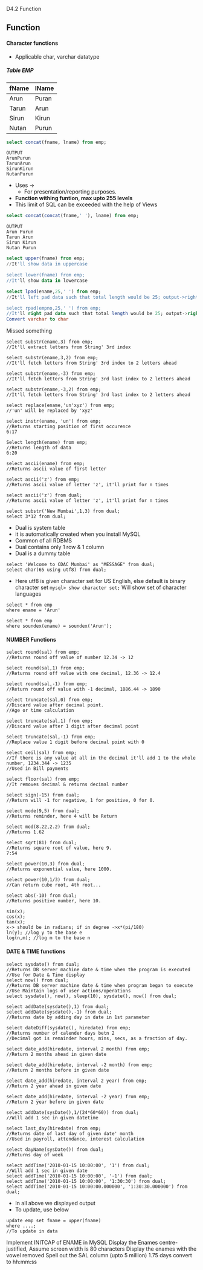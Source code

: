 D4.2 Function

## Function

#### Character functions
- Applicable char, varchar datatype
##### Table EMP

| fName | lName |
|-------|-------|
| Arun | Puran |
| Tarun | Arun |
| Sirun | Kirun |
| Nutan | Purun |

```sql
select concat(fname, lname) from emp;
```
```
OUTPUT
ArunPurun
TarunArun
SirunKirun
NutanPurun
```
- Uses ->
	- For presentation/reporting purposes.
- **Function withing funtion, max upto 255 levels**
- This limit of SQL can be exceeded with the help of Views

```sql
select concat(concat(fname,' '), lname) from emp;
```
```
OUTPUT
Arun Purun
Tarun Arun
Sirun Kirun
Nutan Purun
```

```sql
select upper(fname) from emp;
//It'll show data in uppercase

select lower(fname) from emp;
//It'll show data in lowercase

select lpad(ename,25,' ') from emp;
//It'll left pad data such that total length would be 25; output->right justified

select rpad(empno,25,' ') from emp;
//It'll right pad data such that total length would be 25; output->right justified
Convert varchar to char
```
Missed something
```
select substr(ename,3) from emp;
//It'll extract letters from String' 3rd index

select substr(ename,3,2) from emp;
//It'll fetch letters from String' 3rd index to 2 letters ahead

select substr(ename,-3) from emp;
//It'll fetch letters from String' 3rd last index to 2 letters ahead

select substr(ename,-3,2) from emp;
//It'll fetch letters from String' 3rd last index to 2 letters ahead

select replace(ename,'un'xyz') from emp;
//'un' will be replaced by 'xyz'

select instr(ename, 'un') from emp;
//Returns starting position of first occurence
6:17

Select length(ename) from emp;
//Returns length of data
6:20

select ascii(ename) from emp;
//Returns ascii value of first letter

select ascii('z') from emp;
//Returns ascii value of letter 'z', it'll print for n times

select ascii('z') from dual;
//Returns ascii value of letter 'z', it'll print for n times

select substr('New Mumbai',1,3) from dual;
select 3*12 from dual;
```
- Dual is system table
- it is automatically created when you install MySQL
- Common of all RDBMS
- Dual contains only 1 row & 1 column
- Dual is a dummy table
```
select 'Welcome to CDAC Mumbai' as "MESSAGE" from dual;
select char(65 using utf8) from dual;
```
- Here utf8 is given character set for US English, else default is binary character set
```mysql> show character set;``` Will show set of character languages
```
select * from emp
where ename = 'Arun'

select * from emp
where soundex(ename) = soundex('Arun');
```

#### NUMBER Functions

```
select round(sal) from emp;
//Returns round off value of number 12.34 -> 12

select round(sal,1) from emp;
//Returns round off value with one decimal, 12.36 -> 12.4

select round(sal,-1) from emp;
//Return round off value with -1 decimal, 1886.44 -> 1890

select truncate(sal,0) from emp;
//Discard value after decimal point.
//Age or time calculation

select truncate(sal,1) from emp;
//Discard value after 1 digit after decimal point

select truncate(sal,-1) from emp;
//Replace value 1 digit before decimal point with 0

select ceil(sal) from emp;
//If there is any value at all in the decimal it'll add 1 to the whole number, 1234.344 -> 1235
//Used in Bill payments

select floor(sal) from emp;
//It removes decimal & returns decimal number

select sign(-15) from dual;
//Return will -1 for negative, 1 for positive, 0 for 0.

select mode(9,5) from dual;
//Returns reminder, here 4 will be Return

select mod(8.22,2.2) from dual;
//Returns 1.62

select sqrt(81) from dual;
//Returns square root of value, here 9.
7:54

select power(10,3) from dual;
//Returns exponential value, here 1000.

select power(10,1/3) from dual;
//Can return cube root, 4th root...

select abs(-10) from dual;
//Returns positive number, here 10.

sin(x);
cos(x);
tan(x);
x-> should be in radians; if in degree ->x*(pi/180)
ln(y); //log y to the base e
log(n,m); //log m to the base n
```	

#### DATE & TIME functions

```
select sysdate() from dual;
//Returns DB server machine date & time when the program is executed
//Use for Date & Time display
select now() from dual;
//Returns DB server machine date & time when program began to execute
//Use Maintain logs of user actions/operations
select sysdate(), now(), sleep(10), sysdate(), now() from dual;

select addDate(sysdate(),1) from dual;
select addDate(sysdate(),-1) from dual;
//Returns date by adding day in date in 1st parameter

select dateDiff(sysdate(), hiredate) from emp;
//Returns number of calender days betn 2
//Decimal got is remainder hours, mins, secs, as a fraction of day.

select date_add(hiredate, interval 2 month) from emp;
//Return 2 months ahead in given date

select date_add(hiredate, interval -2 month) from emp;
//Return 2 months before in given date

select date_add(hiredate, interval 2 year) from emp;
//Return 2 year ahead in given date

select date_add(hiredate, interval -2 year) from emp;
//Return 2 year before in given date

select addDate(sysDate(),1/(24*60*60)) from dual;
//Will add 1 sec in given datetime

select last_day(hiredate) from emp;
//Returns date of last day of given date' month
//Used in payroll, attendance, interest calculation

select dayName(sysDate()) from dual;
//Returns day of week

select addTime('2010-01-15 10:00:00', '1') from dual;
//Will add 1 sec in given date 
select addTime('2010-01-15 10:00:00', '-1') from dual;
select addTime('2010-01-15 10:00:00', '1:30:30') from dual;
select addTime('2010-01-15 10:00:00.000000', '1:30:30.000000') from dual;
```
- In all above we displayed output
- To update, use below
```
update emp set fname = upper(fname)
where ....;
//To update in data
```

Implement INITCAP of ENAME in MySQL
Display the Enames centre-justified, Assume screen width is 80 characters
Display the enames with the vowel removed
Spell out the SAL column (upto 5 million)
1.75 days convert to hh:mm:ss

